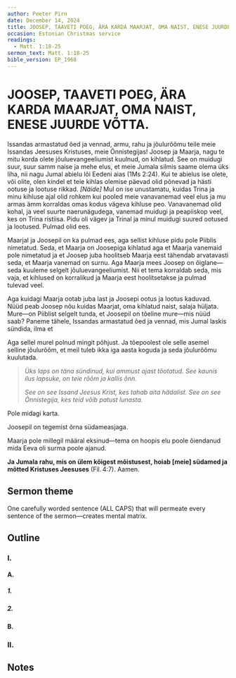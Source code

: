 ```yaml
---
author: Peeter Pirn
date: December 14, 2024
title: JOOSEP, TAAVETI POEG, ÄRA KARDA MAARJAT, OMA NAIST, ENESE JUURDE VÕTTA.
occasion: Estonian Christmas service
readings:
  - Matt. 1:18-25
sermon_text: Matt. 1:18-25
bible_version: EP_1968
---
```


# JOOSEP, TAAVETI POEG, ÄRA KARDA MAARJAT, OMA NAIST, ENESE JUURDE VÕTTA.

Issandas armastatud õed ja vennad, armu, rahu ja jõulurõõmu teile meie Issandas Jeesuses Kristuses, meie Õnnistegijas! Joosep ja Maarja, nagu te mitu korda olete jõuluevangeeliumist kuulnud, on kihlatud. See on muidugi suur, suur samm naise ja mehe elus, et meie Jumala silmis saame olema üks liha, nii nagu Jumal abielu lõi Eedeni aias (1Ms 2:24). Kui te abielus ise olete, või olite, olen kindel et teie kihlas olemise päevad olid põnevad ja hästi ootuse ja lootuse rikkad. *\[Näide]*  Mul on ise unustamatu, kuidas Trina ja minu kihluse ajal olid rohkem kui pooled meie vanavanemad veel elus ja mu armas ämm korraldas omas kodus vägeva kihluse peo. Vanavanemad olid kohal, ja veel suurte naerunägudega, vanemad muidugi ja peapiiskop veel, kes on Trina ristiisa. Pidu oli vägev ja Trinal ja minul muidugi suured ootused ja lootused. Pulmad olid ees.

Maarjal ja Joosepil on ka pulmad ees, aga sellist kihluse pidu pole Piiblis nimetatud. Seda, et Maarja on Joosepiga kihlatud aga et Maarja vanemaid pole nimetatud ja et Joosep juba hoolitseb Maarja eest tähendab arvatavasti seda, et Maarja vanemad on surnu. Aga Maarja mees Joosep on õiglane—seda kuuleme selgelt jõuluevangeeliumist. Nii et tema korraldab seda, mis vaja, et kihlused on korralikud ja Maarja eest hoolitsetakse ja pulmad tulevad veel.

Aga kuidagi Maarja ootab juba last ja Joosepi ootus ja lootus kaduvad. Nüüd peab Joosep nõu kuidas Maarjat, oma kihlatud naist, salaja hüljata. Mure—on Piiblist selgelt tunda, et Joosepil on tõeline mure—mis nüüd saab? Paneme tähele, Issandas armastatud õed ja vennad, mis Jumal laskis sündida, ilma et


Aga sellel murel polnud mingit põhjust. Ja tõepoolest ole selle asemel selline jõulurõõm, et meil tuleb ikka iga aasta koguda ja seda jõulurõõmu kuulutada.

> *Üks laps on täna sündinud,*
> *kui ammust ajast tõotatud.* 
> *See kaunis ilus lapsuke,*
> *on teie rõõm ja kallis õnn.*
>
> *See on see Issand Jeesus Krist,*
> *kes tahab aita hädalist.* 
> *See on see Õnnistegija,*
> *kes teid võib patust lunasta.*



Pole midagi karta.

Joosepil on tegemist õrna südameasjaga.

Maarja pole millegil määral eksinud—tema on hoopis elu poole õiendanud mida Eeva oli surma poole ajanud.

**Ja Jumala rahu, mis on ülem kõigest mõistusest, hoiab \[meie] südamed ja mõtted Kristuses Jeesuses** (Fil. 4:7). Aamen.

## Sermon theme
One carefully worded sentence (ALL CAPS) that will permeate every sentence of the sermon—creates mental matrix.
## Outline
### I.
#### A.
##### 1.
##### 2.
#### B.
### II.
## Notes